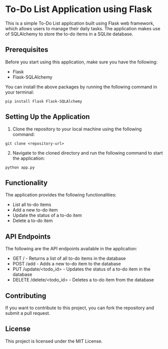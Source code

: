# To-Do List Application using Flask

This is a simple To-Do List application built using Flask web framework, which allows users to manage their daily tasks. The application makes use of SQLAlchemy to store the to-do items in a SQLite database.

## Prerequisites

Before you start using this application, make sure you have the following:

- Flask
- Flask-SQLAlchemy

You can install the above packages by running the following command in your terminal:

``pip install Flask Flask-SQLAlchemy``

## Setting Up the Application

1. Clone the repository to your local machine using the following command:

``git clone <repository-url>``

2. Navigate to the cloned directory and run the following command to start the application:

``python app.py``


## Functionality

The application provides the following functionalities:

- List all to-do items
- Add a new to-do item
- Update the status of a to-do item
- Delete a to-do item

## API Endpoints

The following are the API endpoints available in the application:

- GET / - Returns a list of all to-do items in the database
- POST /add - Adds a new to-do item to the database
- PUT /update/<todo_id> - Updates the status of a to-do item in the database
- DELETE /delete/<todo_id> - Deletes a to-do item from the database

## Contributing

If you want to contribute to this project, you can fork the repository and submit a pull request.

## License

This project is licensed under the MIT License.
